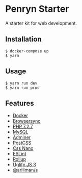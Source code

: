 # Penryn Starter

A starter kit for web development.

## Installation

    $ docker-compose up
    $ yarn

## Usage

    $ yarn run dev
    $ yarn run prod

## Features

* [Docker](https://www.docker.com)
* [Browsersync](https://browsersync.io)
* [PHP 7.2.7](https://hub.docker.com/_/php)
* [MySQL](https://hub.docker.com/_/mysql)
* [Adminer](https://hub.docker.com/_/adminer)
* [PostCSS](http://postcss.org)
* [Css Nano](https://github.com/ben-eb/cssnano)
* [ESLint](https://eslint.org)
* [Rollup](https://rollupjs.org)
* [Uglify JS 3](https://github.com/mishoo/UglifyJS2)
* [@ariiiman/s](https://github.com/ariiiman/s)
